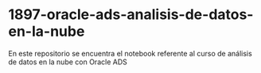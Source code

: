 # 1897-oracle-ads-analisis-de-datos-en-la-nube
En este repositorio se encuentra el notebook referente al curso de análisis de datos en la nube con Oracle ADS
